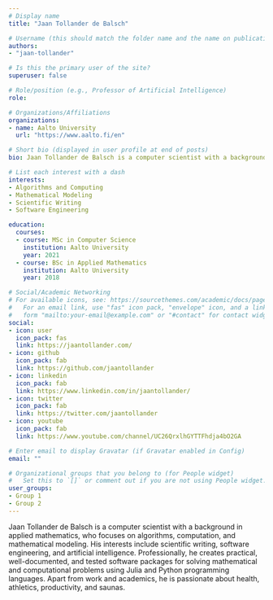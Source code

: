 ```yaml
---
# Display name
title: "Jaan Tollander de Balsch"

# Username (this should match the folder name and the name on publications)
authors:
- "jaan-tollander"

# Is this the primary user of the site?
superuser: false

# Role/position (e.g., Professor of Artificial Intelligence)
role:

# Organizations/Affiliations
organizations:
- name: Aalto University
  url: "https://www.aalto.fi/en"

# Short bio (displayed in user profile at end of posts)
bio: Jaan Tollander de Balsch is a computer scientist with a background in applied mathematics.

# List each interest with a dash
interests:
- Algorithms and Computing
- Mathematical Modeling
- Scientific Writing
- Software Engineering

education:
  courses:
  - course: MSc in Computer Science
    institution: Aalto University
    year: 2021
  - course: BSc in Applied Mathematics
    institution: Aalto University
    year: 2018

# Social/Academic Networking
# For available icons, see: https://sourcethemes.com/academic/docs/page-builder/#icons
#   For an email link, use "fas" icon pack, "envelope" icon, and a link in the
#   form "mailto:your-email@example.com" or "#contact" for contact widget.
social:
- icon: user
  icon_pack: fas
  link: https://jaantollander.com/
- icon: github
  icon_pack: fab
  link: https://github.com/jaantollander
- icon: linkedin
  icon_pack: fab
  link: https://www.linkedin.com/in/jaantollander/
- icon: twitter
  icon_pack: fab
  link: https://twitter.com/jaantollander
- icon: youtube
  icon_pack: fab
  link: https://www.youtube.com/channel/UC26QrxlhGYTTFhdja4bO2GA

# Enter email to display Gravatar (if Gravatar enabled in Config)
email: ""

# Organizational groups that you belong to (for People widget)
#   Set this to `[]` or comment out if you are not using People widget.
user_groups:
- Group 1
- Group 2
---
```


Jaan Tollander de Balsch is a computer scientist with a background in applied mathematics, who focuses on algorithms, computation, and mathematical modeling. His interests include scientific writing, software engineering, and artificial intelligence. Professionally, he creates practical, well-documented, and tested software packages for solving mathematical and computational problems using Julia and Python programming languages. Apart from work and academics, he is passionate about health, athletics, productivity, and saunas.
